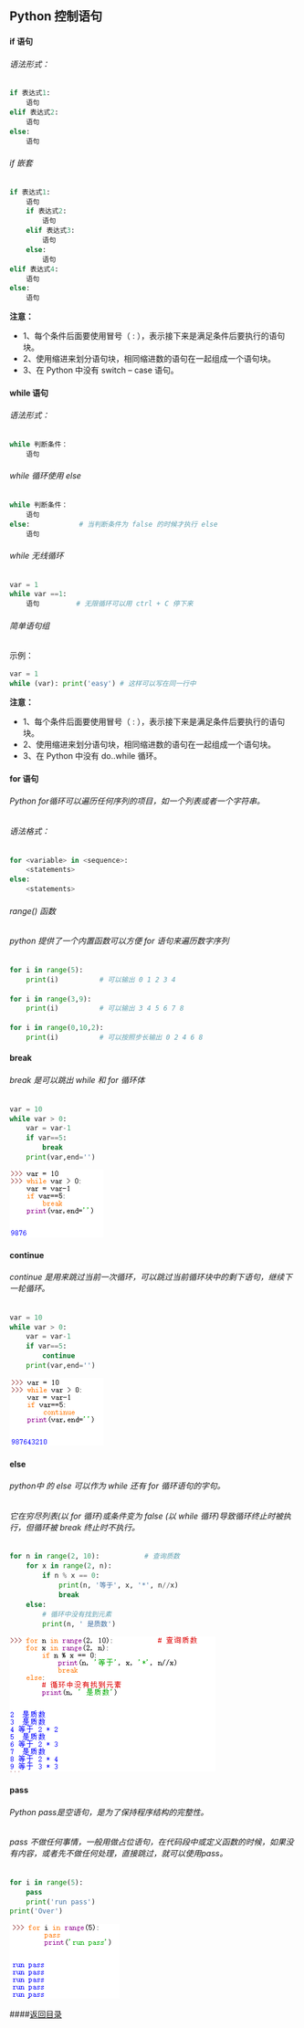 ## Python 控制语句

#### if 语句

###### 语法形式：

```python
if 表达式1:
    语句
elif 表达式2:
    语句
else:
    语句
```

###### if 嵌套

```python
if 表达式1:
    语句
    if 表达式2:
        语句
    elif 表达式3:
        语句
    else:
        语句
elif 表达式4:
    语句
else:
    语句
```

**注意：**

- 1、每个条件后面要使用冒号（ : ），表示接下来是满足条件后要执行的语句块。
- 2、使用缩进来划分语句块，相同缩进数的语句在一起组成一个语句块。
- 3、在 Python 中没有 switch – case 语句。




#### while 语句

###### 语法形式：

```python
while 判断条件：
    语句
```

###### while 循环使用 else

```python
while 判断条件：
	语句
else:            # 当判断条件为 false 的时候才执行 else
    语句
```

###### while 无线循环

```python
var = 1
while var ==1:
    语句         # 无限循环可以用 ctrl + C 停下来
```

###### 简单语句组

示例：

```python
var = 1
while (var): print('easy') # 这样可以写在同一行中
```

**注意：**

- 1、每个条件后面要使用冒号（ : ），表示接下来是满足条件后要执行的语句块。
- 2、使用缩进来划分语句块，相同缩进数的语句在一起组成一个语句块。
- 3、在 Python 中没有 do..while 循环。




#### for 语句

###### Python for循环可以遍历任何序列的项目，如一个列表或者一个字符串。

###### 语法格式：

```python
for <variable> in <sequence>:
    <statements>
else:
    <statements>
```

###### range() 函数

###### python 提供了一个内置函数可以方便 for 语句来遍历数字序列

```   python
for i in range(5):
    print(i)          # 可以输出 0 1 2 3 4

for i in range(3,9):
    print(i)          # 可以输出 3 4 5 6 7 8

for i in range(0,10,2):
    print(i)          # 可以按照步长输出 0 2 4 6 8
```



#### break

###### break 是可以跳出 while 和 for 循环体

```python
var = 10
while var > 0:
    var = var-1
    if var==5:
    	break
    print(var,end='')
```

![break](https://github.com/yrylalala/Python-Learning/blob/master/pic/%E6%8E%A7%E5%88%B6%E8%AF%AD%E5%8F%A5/break.png?raw=true)



#### continue

###### continue 是用来跳过当前一次循环，可以跳过当前循环块中的剩下语句，继续下一轮循环。

```python
var = 10
while var > 0:
    var = var-1
    if var==5:
    	continue
    print(var,end='')
```

![continue](https://github.com/yrylalala/Python-Learning/blob/master/pic/%E6%8E%A7%E5%88%B6%E8%AF%AD%E5%8F%A5/continue.png?raw=true)



#### else

###### python中 的 else 可以作为 while 还有 for 循环语句的字句。

###### 它在穷尽列表(以 for 循环)或条件变为 false (以 while 循环)导致循环终止时被执行，但循环被 break 终止时不执行。

```python
for n in range(2, 10):           # 查询质数
    for x in range(2, n):
        if n % x == 0:
            print(n, '等于', x, '*', n//x)
            break
    else:
        # 循环中没有找到元素
        print(n, ' 是质数')
```

![else](https://github.com/yrylalala/Python-Learning/blob/master/pic/%E6%8E%A7%E5%88%B6%E8%AF%AD%E5%8F%A5/else.png?raw=true)

#### pass

###### Python pass是空语句，是为了保持程序结构的完整性。

###### pass 不做任何事情，一般用做占位语句，在代码段中或定义函数的时候，如果没有内容，或者先不做任何处理，直接跳过，就可以使用pass。

```python
for i in range(5):
    pass
    print('run pass')
print('Over')
```

![pass](https://github.com/yrylalala/Python-Learning/blob/master/pic/%E6%8E%A7%E5%88%B6%E8%AF%AD%E5%8F%A5/pass.png?raw=true)

####[返回目录](https://yrylalala.github.io/Python-Learning/)
